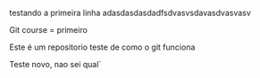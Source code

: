 testando a primeira linha
adasdasdasdadfsdvasvsdavasdvasvasv


Git course = primeiro

Este é um repositorio teste de como o git funciona 




Teste novo, nao sei qual`
